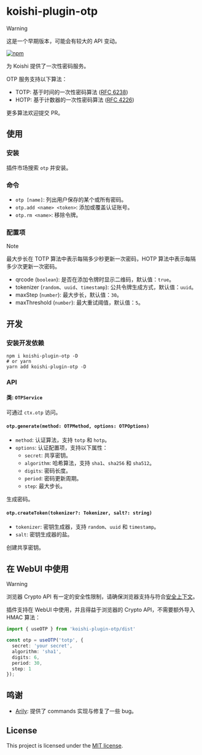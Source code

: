 # koishi-plugin-otp

> [!WARNING]  
> 这是一个早期版本，可能会有较大的 API 变动。

[![npm](https://img.shields.io/npm/v/koishi-plugin-otp?style=flat-square)](https://www.npmjs.com/package/koishi-plugin-otp)

为 Koishi 提供了一次性密码服务。

OTP 服务支持以下算法：

- TOTP: 基于时间的一次性密码算法 ([RFC 6238](https://tools.ietf.org/html/rfc6238))
- HOTP: 基于计数器的一次性密码算法 ([RFC 4226](https://tools.ietf.org/html/rfc4226))

更多算法欢迎提交 PR。

## 使用

### 安装

插件市场搜索 `otp` 并安装。

### 命令

- `otp [name]`: 列出用户保存的某个或所有密码。
- `otp.add <name> <token>`: 添加或覆盖认证账号。
- `otp.rm <name>`: 移除令牌。

### 配置项

> [!NOTE]  
> 最大步长在 TOTP 算法中表示每隔多少秒更新一次密码，HOTP 算法中表示每隔多少次更新一次密码。

- qrcode (`boolean`): 是否在添加令牌时显示二维码，默认值：`true`。
- tokenizer (`random`、`uuid`、`timestamp`): 公共令牌生成方式，默认值：`uuid`。 
- maxStep (`number`): 最大步长，默认值：`30`。
- maxThreshold (`number`): 最大重试阈值，默认值：`5`。

## 开发

### 安装开发依赖

```shell
npm i koishi-plugin-otp -D
# or yarn
yarn add koishi-plugin-otp -D
```
### API

#### 类: `OTPService`

可通过 `ctx.otp` 访问。

#### `otp.generate(method: OTPMethod, options: OTPOptions)`

- `method`: 认证算法，支持 `totp` 和 `hotp`。
- `options`: 认证配置项，支持以下属性：
  - `secret`: 共享密钥。
  - `algorithm`: 哈希算法，支持 `sha1`、`sha256` 和 `sha512`。
  - `digits`: 密码长度。
  - `period`: 密码更新周期。
  - `step`: 最大步长。

生成密码。

#### `otp.createToken(tokenizer?: Tokenizer, salt?: string)`

- `tokenizer`: 密钥生成器，支持 `random`、`uuid` 和 `timestamp`。
- `salt`: 密钥生成器的盐。

创建共享密钥。

## 在 WebUI 中使用

> [!WARNING]  
> 浏览器 Crypto API 有一定的安全性限制，请确保浏览器支持与符合[安全上下文](https://developer.mozilla.org/en-US/docs/Web/Security/Secure_Contexts)。

插件支持在 WebUI 中使用，并且得益于浏览器的 Crypto API，不需要额外导入 HMAC 算法：

```typescript
import { useOTP } from 'koishi-plugin-otp/dist'

const otp = useOTP('totp', {
  secret: 'your secret',
  algorithm: 'sha1',
  digits: 6,
  period: 30,
  step: 1
});
```

## 鸣谢

- [Arily](arily@arily.moe): 提供了 commands 实现与修复了一些 bug。

## License

This project is licensed under the [MIT license](./LICENSE).
